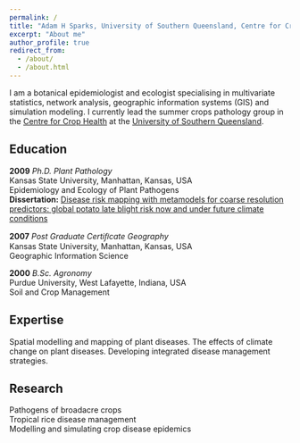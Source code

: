 ```yaml
---
permalink: /
title: "Adam H Sparks, University of Southern Queensland, Centre for Crop Health"
excerpt: "About me"
author_profile: true
redirect_from:
  - /about/
  - /about.html
---
```


I am a botanical epidemiologist and ecologist specialising in multivariate statistics, network analysis, geographic information systems (GIS) and simulation modeling. I currently lead the summer crops pathology group in the [Centre for Crop Health]("https://www.usq.edu.au/research/research-at-usq/institutes-centres/cch") at the [University of Southern Queensland]("https://www.usq.edu.au").

Education
------

**2009** *Ph.D. Plant Pathology*  
Kansas State University, Manhattan, Kansas, USA  
Epidemiology and Ecology of Plant Pathogens  
**Dissertation:** [Disease risk mapping with metamodels for coarse resolution
predictors: global potato late blight risk now and under future climate conditions](https://github.com/adamhsparks/Global-Late-Blight-MetaModelling)

**2007** *Post Graduate Certiﬁcate Geography*  
Kansas State University, Manhattan, Kansas, USA  
Geographic Information Science  

**2000** *B.Sc. Agronomy*  
Purdue University, West Lafayette, Indiana, USA  
Soil and Crop Management  

Expertise
------

Spatial modelling and mapping of plant diseases. The effects of climate change on plant diseases. Developing integrated disease management strategies.

Research
------

Pathogens of broadacre crops  
Tropical rice disease management  
Modelling and simulating crop disease epidemics  
